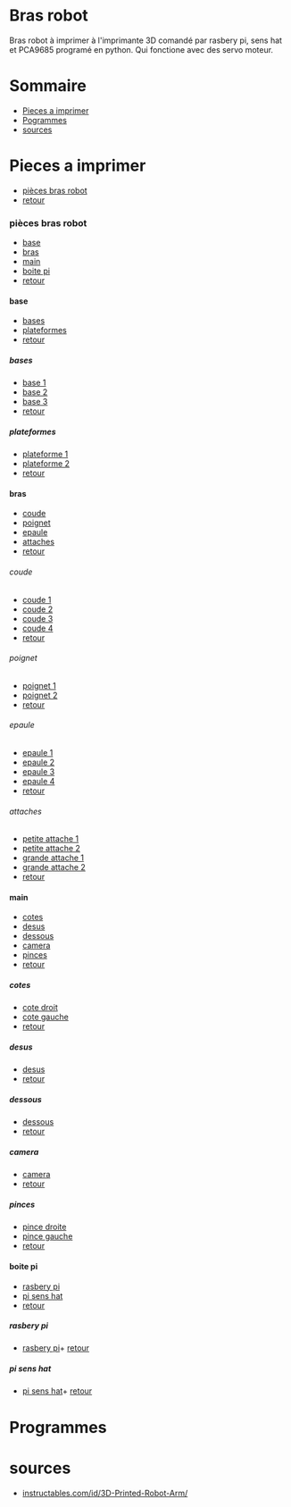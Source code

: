 Bras robot
==========

Bras robot à imprimer à l'imprimante 3D comandé par rasbery pi, sens hat et PCA9685 programé en python. Qui fonctione avec des
servo moteur.


Sommaire
========

  + [Pieces a imprimer](#pieces-a-imprimer)
  + [Pogrammes](#programmes)
  + [sources](#sources)


Pieces a imprimer
=================

+ [pièces bras robot](#pièces-bras-robot)
+ [retour](#sommaire)


### pièces bras robot 

+ [base](#base)
+ [bras](#bras)
+ [main](#main)
+ [boite pi](#boite-pi)
+ [retour](#pièces-a-imprimer)

#### base

+ [bases](#bases)
+ [plateformes](#plateformes)
+ [retour](#pièces-bras-robot)

##### bases

+ [base 1](https://github.com/matthieu-59/bras-robot/blob/master/pieces/base_bras_robot_1_(x1).stl)
+ [base 2](https://github.com/matthieu-59/bras-robot/blob/master/pieces/base_bras_robot_2_(x1).stl)
+ [base 3](https://github.com/matthieu-59/bras-robot/blob/master/pieces/base_bras_robot_3_(x1).stl)
+ [retour](#base)

##### plateformes

+ [plateforme 1](https://github.com/matthieu-59/bras-robot/blob/master/pieces/plateforme_bras_robot_1_(x1).stl)
+ [plateforme 2](https://github.com/matthieu-59/bras-robot/blob/master/pieces/plateforme_bras_robot_2_(x1).stl)
+ [retour](#base)


#### bras

+ [coude](#coude)
+ [poignet](#poignet)
+ [epaule](#epaule)
+ [attaches](#attaches)
+ [retour](#pièces-bras-robot)

###### coude

+ [coude 1](https://github.com/matthieu-59/bras-robot/blob/master/pieces/coude_gauche_bras_robot_1_(x1).stl)
+ [coude 2](https://github.com/matthieu-59/bras-robot/blob/master/pieces/coude_droit_bras_robot_2_(x1).stl)
+ [coude 3](https://github.com/matthieu-59/bras-robot/blob/master/pieces/coude_gauche_bras_robot_3_(x1).stl)
+ [coude 4](https://github.com/matthieu-59/bras-robot/blob/master/pieces/coude_droit_bras_robot_4_(x1).stl)
+ [retour](#bras)

###### poignet

+ [poignet 1](https://github.com/matthieu-59/bras-robot/blob/master/pieces/poignet_droit_bras_robot_1_(x1).stl)
+ [poignet 2](https://github.com/matthieu-59/bras-robot/blob/master/pieces/poignet_gauche_bras_robot_2_(x1).stl)
+ [retour](#bras)

###### epaule

+ [epaule 1](https://github.com/matthieu-59/bras-robot/blob/master/pieces/epaule_bras_robot_1_(x1).stl)
+ [epaule 2](https://github.com/matthieu-59/bras-robot/blob/master/pieces/epaule_bras_robot_2_(x1).stl)
+ [epaule 3](https://github.com/matthieu-59/bras-robot/blob/master/pieces/epaule_droite_bras_robot_3_(x1).stl)
+ [epaule 4](https://github.com/matthieu-59/bras-robot/blob/master/pieces/epaule_gauche_bras_robot_4_(x1).stl)
+ [retour](#bras)

###### attaches

+ [petite attache 1](https://github.com/matthieu-59/bras-robot/blob/master/pieces/petite_atache_bras_robot_1_(x2).stl)
+ [petite attache 2](https://github.com/matthieu-59/bras-robot/blob/master/pieces/petite_atache_bras_robot_2_(x2).stl)
+ [grande attache 1](https://github.com/matthieu-59/bras-robot/blob/master/pieces/grande_atache_bras_robot_1_(x2).stl)
+ [grande attache 2](https://github.com/matthieu-59/bras-robot/blob/master/pieces/grande_atache_bras_robot_2_(x2).stl)
+ [retour](#bras)


#### main

+ [cotes](#cotes)
+ [desus](#desus)
+ [dessous](#dessous)
+ [camera](#camera)
+ [pinces](#pinces)
+ [retour](#pièces-bras-robot)

##### cotes

+ [cote droit](https://github.com/matthieu-59/bras-robot/blob/master/pieces/cote_droit_main_bras_robot_(x1).stl)
+ [cote gauche](https://github.com/matthieu-59/bras-robot/blob/master/pieces/cote_gauche_main_bras_robot_(x1).stl)
+ [retour](#main)

##### desus

+ [desus](https://github.com/matthieu-59/bras-robot/blob/master/pieces/dessus_main_bras_robot_(x1).stl)
+ [retour](#main)

##### dessous

+ [dessous](https://github.com/matthieu-59/bras-robot/blob/master/pieces/dessous_main_bras_robot_(x1).stl)
+ [retour](#main)

##### camera

+ [camera](https://github.com/matthieu-59/bras-robot/blob/master/pieces/suport_camera_(x1).stl)
+ [retour](#main)

##### pinces

+ [pince droite](https://github.com/matthieu-59/bras-robot/blob/master/pieces/pince_droite_bras_robot_(x1).stl)
+ [pince gauche](https://github.com/matthieu-59/bras-robot/blob/master/pieces/pince_gauche_bras_robot_(x1).stl)
+ [retour](#main)


#### boite pi

+ [rasbery pi](#rasbery-pi)
+ [pi sens hat](#pi-sens-hat)
+ [retour](#pièces-bras-robot)

##### rasbery pi
+ [rasbery pi](https://github.com/matthieu-59/bras-robot/blob/master/pieces/boite_rasbery_-_sense_hat_1.stl)+ [retour](#boite-pi)
##### pi sens hat
+ [pi sens hat](https://github.com/matthieu-59/bras-robot/blob/master/pieces/boite_rasbery_-_sense_hat.stl)+ [retour](#boite-pi)


Programmes
==========


sources
=======

+ [instructables.com/id/3D-Printed-Robot-Arm/](http://www.instructables.com/id/3D-Printed-Robot-Arm/)

